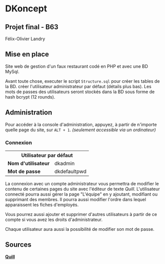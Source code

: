 # DKoncept
## Projet final - B63

Félix-Olivier Landry

## Mise en place

Site web de gestion d'un faux restaurant codé en PHP et avec une BD MySql.

Avant toute chose, executer le script `Structure.sql` pour créer les tables de la BD. créer l'utilisateur administrateur par défaut (détails plus bas). Les mots de passes des utilisateurs seront stockés dans la BD sous forme de hash bcrypt (12 rounds).

## Administration

Pour accéder à la console d'administration, appuyez, à partir de n'importe quelle page du site, sur `ALT + 1`. *(seulement accessible via un ordinateur)*

### Connexion


<table>
    <tr>
        <th colspan="2">Utilisateur par défaut</th>
    </tr>
        <td><b>Nom d'utilisateur</b></td>
        <td>dkadmin</td>
    <tr>
    </tr>
    <tr>
        <td><b>Mot de passe</b></td>
        <td>dkdefaultpwd</td>
    </tr>
</table>

La connexion avec un compte administrateur vous permettra de modifier le contenu de certaines pages du site avec l'éditeur de texte *Quill*.
L'utilisateur connecté pourra aussi gérer la page "L'équipe" en y ajoutant, modifiant ou supprimant des membres. 
Il pourra aussi modifier l'ordre dans lequel apparaissent les fiches d'employés.

Vous pourrez aussi ajouter et supprimer d'autres utilisateurs à partir de ce compte si vous avez les droits d'administrateur.

Chaque utilisateur aura aussi la possibilité de modifier son mot de passe.

## Sources

[**Quill**](https://github.com/quilljs/quill)
